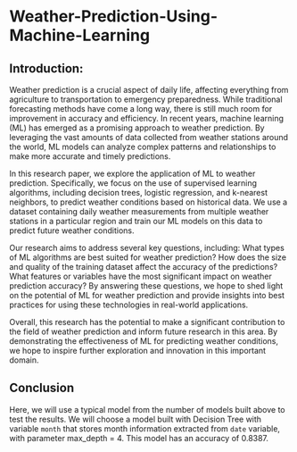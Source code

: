 # Weather-Prediction-Using-Machine-Learning

## Introduction:

Weather prediction is a crucial aspect of daily life, affecting everything from agriculture to transportation to emergency preparedness. While traditional forecasting methods have come a long way, there is still much room for improvement in accuracy and efficiency. In recent years, machine learning (ML) has emerged as a promising approach to weather prediction. By leveraging the vast amounts of data collected from weather stations around the world, ML models can analyze complex patterns and relationships to make more accurate and timely predictions.

In this research paper, we explore the application of ML to weather prediction. Specifically, we focus on the use of supervised learning algorithms, including decision trees, logistic regression, and k-nearest neighbors, to predict weather conditions based on historical data. We use a dataset containing daily weather measurements from multiple weather stations in a particular region and train our ML models on this data to predict future weather conditions.

Our research aims to address several key questions, including: What types of ML algorithms are best suited for weather prediction? How does the size and quality of the training dataset affect the accuracy of the predictions? What features or variables have the most significant impact on weather prediction accuracy? By answering these questions, we hope to shed light on the potential of ML for weather prediction and provide insights into best practices for using these technologies in real-world applications.

Overall, this research has the potential to make a significant contribution to the field of weather prediction and inform future research in this area. By demonstrating the effectiveness of ML for predicting weather conditions, we hope to inspire further exploration and innovation in this important domain.

## Conclusion

Here, we will use a typical model from the number of models built above to test the results. We will choose a model built with Decision Tree with variable `month` that stores month information extracted from `date` variable, with parameter max_depth = 4. This model has an accuracy of 0.8387.



